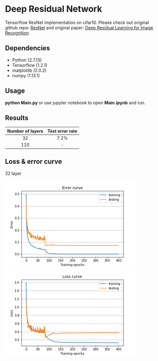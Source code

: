 # Deep Residual Network
Tensorflow ResNet implementation on cifar10.  Please check out original github repo: [ResNet](https://github.com/KaimingHe/deep-residual-networks) and original paper: [Deep Residual Learning for Image Recognition](http://arxiv.org/abs/1512.03385)

## Dependencies
* Python (2.7.13)
* Tensorflow (1.2.1)
* matplotlib (2.0.2)
* numpy (1.13.1)

## Usage
**python Main.py** or use jupyter notebook to open **Main.ipynb** and run.

## Results
| Number of layers | Test error rate |
| :---------------:| :--------------:|
| 32               | 7.2%            |
| 110              | -               |

## Loss & error curve
32 layer

![missing error curve](https://github.com/jerryfan4/ResNet/blob/master/ResNet32/error.png)
![missing loss curve](https://github.com/jerryfan4/ResNet/blob/master/ResNet32/loss.png)